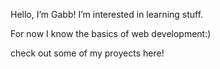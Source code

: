 Hello, I’m Gabb!
I’m interested in learning stuff.

For now I know the basics of web development:)

check out some of my proyects here!

<!---
kxiae/kxiae is a ✨ special ✨ repository because its `README.md` (this file) appears on your GitHub profile.
You can click the Preview link to take a look at your changes.
--->

